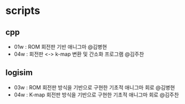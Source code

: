 # scripts
## cpp
- 01w : ROM 회전판 기반 애니그마 @김병현
- 04w : 회전판 <-> k-map 변환 및 간소화 프로그램 @김주찬

## logisim
- 03w : ROM 회전판 방식을 기반으로 구현한 기초적 애니그마 회로 @김병현
- 04w : K-map 회전판 방식을 기반으로 구현한 기초적 애니그마 회로 @김주찬